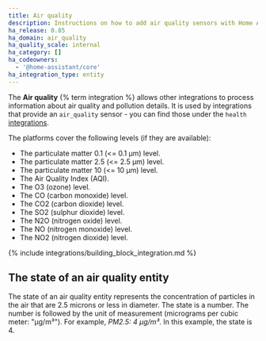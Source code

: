 ```yaml
---
title: Air quality
description: Instructions on how to add air quality sensors with Home Assistant
ha_release: 0.85
ha_domain: air_quality
ha_quality_scale: internal
ha_category: []
ha_codeowners:
  - '@home-assistant/core'
ha_integration_type: entity
---
```


The **Air quality** {% term integration %} allows other integrations to process information about air quality and pollution details. It is used by integrations that provide an `air_quality` sensor - you can find those under the `health` [integrations](/integrations/#health).

The platforms cover the following levels (if they are available):

- The particulate matter 0.1 (<= 0.1 μm) level.
- The particulate matter 2.5 (<= 2.5 μm) level.
- The particulate matter 10 (<= 10 μm) level.
- The Air Quality Index (AQI).
- The O3 (ozone) level.
- The CO (carbon monoxide) level.
- The CO2 (carbon dioxide) level.
- The SO2 (sulphur dioxide) level.
- The N2O (nitrogen oxide) level.
- The NO (nitrogen monoxide) level.
- The NO2 (nitrogen dioxide) level.

{% include integrations/building_block_integration.md %}

## The state of an air quality entity

The state of an air quality entity represents the concentration of particles in the air that are 2.5 microns or less in diameter. The state is a number. The number is followed by the unit of measurement (micrograms per cubic meter: "µg/m³"). For example, *PM2.5: 4 µg/m³*. In this example, the state is 4.
